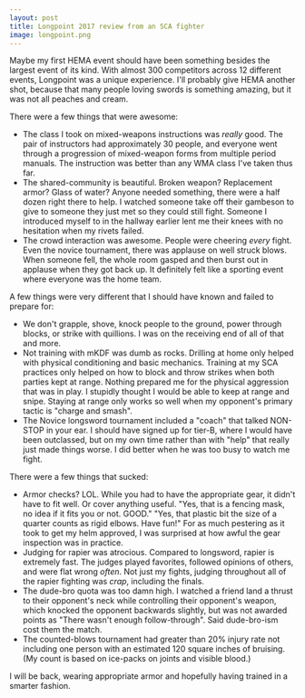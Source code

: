 ```yaml
---
layout: post
title: Longpoint 2017 review from an SCA fighter
image: longpoint.png
---
```


Maybe my first HEMA event should have been something besides the largest event of its kind.  With almost 300 competitors across 12 different events, Longpoint was a unique experience.  I'll probably give HEMA another shot, because that many people loving swords is something amazing, but it was not all peaches and cream.

There were a few things that were awesome:
* The class I took on mixed-weapons instructions was *really* good.  The pair of instructors had approximately 30 people, and everyone went through a progression of mixed-weapon forms from multiple period manuals.  The instruction was better than any WMA class I've taken thus far.
* The shared-community is beautiful.  Broken weapon?  Replacement armor?  Glass of water?  Anyone needed something, there were a half dozen right there to help.  I watched someone take off their gambeson to give to someone they just met so they could still fight.  Someone I introduced myself to in the hallway earlier lent me their knees with no hesitation when my rivets failed.
* The crowd interaction was awesome.  People were cheering *every* fight.  Even the novice tournament, there was applause on well struck blows.  When someone fell, the whole room gasped and then burst out in applause when they got back up.  It definitely felt like a sporting event where everyone was the home team.

A few things were very different that I should have known and failed to prepare for:
* We don't grapple, shove, knock people to the ground, power through blocks, or strike with quillions.  I was on the receiving end of all of that and more.
* Not training with mKDF was dumb as rocks.  Drilling at home only helped with physical conditioning and basic mechanics.  Training at my SCA practices only helped on how to block and throw strikes when both parties kept at range.  Nothing prepared me for the physical aggression that was in play.  I stupidly thought I would be able to keep at range and snipe.  Staying at range only works so well when my opponent's primary tactic is "charge and smash".
* The Novice longsword tournament included a "coach" that talked NON-STOP in your ear.  I should have signed up for tier-B, where I would have been outclassed, but on my own time rather than with "help" that really just made things worse.  I did better when he was too busy to watch me fight.

There were a few things that sucked:
* Armor checks?  LOL.  While you had to have the appropriate gear, it didn't have to fit well.  Or cover anything useful.  "Yes, that is a fencing mask, no idea if it fits you or not.  GOOD."  "Yes, that plastic bit the size of a quarter counts as rigid elbows.  Have fun!"  For as much pestering as it took to get my helm approved, I was surprised at how awful the gear inspection was in practice.
* Judging for rapier was atrocious.  Compared to longsword, rapier is extremely fast.  The judges played favorites, followed opinions of others, and were flat wrong *often*.  Not just my fights, judging throughout all of the rapier fighting was *crap*, including the finals.
* The dude-bro quota was too damn high.  I watched a friend land a thrust to their opponent's neck while controlling their opponent's weapon, which knocked the opponent backwards slightly, but was not awarded points as "There wasn't enough follow-through".  Said dude-bro-ism cost them the match.
* The counted-blows tournament had greater than 20% injury rate not including one person with an estimated 120 square inches of bruising.  (My count is based on ice-packs on joints and visible blood.)

I will be back, wearing appropriate armor and hopefully having trained in a smarter fashion.
